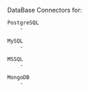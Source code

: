 DataBase Connectors for:

    PostgreSQL
        -

    MySQL
        -

    MSSQL
        -

    MongoDB
        -